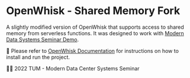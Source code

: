 <!--
#
# Licensed to the Apache Software Foundation (ASF) under one or more
# contributor license agreements.  See the NOTICE file distributed with
# this work for additional information regarding copyright ownership.
# The ASF licenses this file to You under the Apache License, Version 2.0
# (the "License"); you may not use this file except in compliance with
# the License.  You may obtain a copy of the License at
#
#     http://www.apache.org/licenses/LICENSE-2.0
#
# Unless required by applicable law or agreed to in writing, software
# distributed under the License is distributed on an "AS IS" BASIS,
# WITHOUT WARRANTIES OR CONDITIONS OF ANY KIND, either express or implied.
# See the License for the specific language governing permissions and
# limitations under the License.
#
-->

# OpenWhisk - Shared Memory Fork

A slightly modified version of OpenWhisk that supports access to shared memory from serverless functions. It was designed to work with [Modern Data Systems Seminar Demo](https://github.com/espirin/sys-seminar).

📄 Please refer to [OpenWhisk Documentation](https://github.com/apache/openwhisk) for instructions on how to install and run the project.

👨‍🎓 2022 TUM - Modern Data Center Systems Seminar
